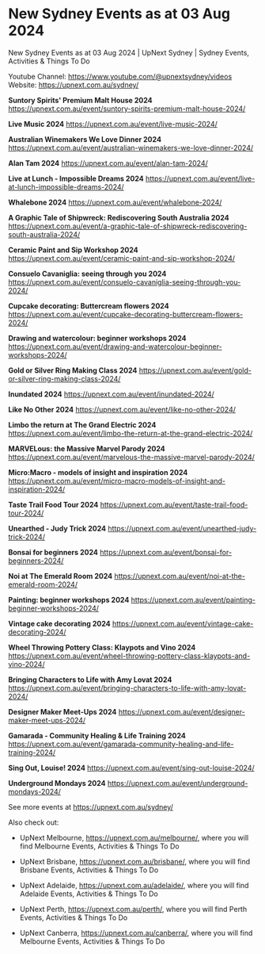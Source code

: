 # New Sydney Events as at 03 Aug 2024
New Sydney Events as at 03 Aug 2024 | UpNext Sydney | Sydney Events, Activities &amp; Things To Do

Youtube Channel: https://www.youtube.com/@upnextsydney/videos 
Website: https://upnext.com.au/sydney/


**Suntory Spirits' Premium Malt House 2024**
 https://upnext.com.au/event/suntory-spirits-premium-malt-house-2024/

**Live Music 2024**
 https://upnext.com.au/event/live-music-2024/

**Australian Winemakers We Love Dinner 2024**
 https://upnext.com.au/event/australian-winemakers-we-love-dinner-2024/

**Alan Tam 2024**
 https://upnext.com.au/event/alan-tam-2024/

**Live at Lunch - Impossible Dreams 2024**
 https://upnext.com.au/event/live-at-lunch-impossible-dreams-2024/

**Whalebone 2024**
 https://upnext.com.au/event/whalebone-2024/

**A Graphic Tale of Shipwreck: Rediscovering South Australia 2024**
 https://upnext.com.au/event/a-graphic-tale-of-shipwreck-rediscovering-south-australia-2024/

**Ceramic Paint and Sip Workshop 2024**
 https://upnext.com.au/event/ceramic-paint-and-sip-workshop-2024/

**Consuelo Cavaniglia: seeing through you 2024**
 https://upnext.com.au/event/consuelo-cavaniglia-seeing-through-you-2024/

**Cupcake decorating: Buttercream flowers 2024**
 https://upnext.com.au/event/cupcake-decorating-buttercream-flowers-2024/

**Drawing and watercolour: beginner workshops 2024**
 https://upnext.com.au/event/drawing-and-watercolour-beginner-workshops-2024/

**Gold or Silver Ring Making Class 2024**
 https://upnext.com.au/event/gold-or-silver-ring-making-class-2024/

**Inundated 2024**
 https://upnext.com.au/event/inundated-2024/

**Like No Other 2024**
 https://upnext.com.au/event/like-no-other-2024/

**Limbo the return at The Grand Electric 2024**
 https://upnext.com.au/event/limbo-the-return-at-the-grand-electric-2024/

**MARVELous: the Massive Marvel Parody 2024**
 https://upnext.com.au/event/marvelous-the-massive-marvel-parody-2024/

**Micro:Macro - models of insight and inspiration 2024**
 https://upnext.com.au/event/micro-macro-models-of-insight-and-inspiration-2024/

**Taste Trail Food Tour 2024**
 https://upnext.com.au/event/taste-trail-food-tour-2024/

**Unearthed - Judy Trick 2024**
 https://upnext.com.au/event/unearthed-judy-trick-2024/

**Bonsai for beginners 2024**
 https://upnext.com.au/event/bonsai-for-beginners-2024/

**Noi at The Emerald Room 2024**
 https://upnext.com.au/event/noi-at-the-emerald-room-2024/

**Painting: beginner workshops 2024**
 https://upnext.com.au/event/painting-beginner-workshops-2024/

**Vintage cake decorating 2024**
 https://upnext.com.au/event/vintage-cake-decorating-2024/

**Wheel Throwing Pottery Class: Klaypots and Vino 2024**
 https://upnext.com.au/event/wheel-throwing-pottery-class-klaypots-and-vino-2024/

**Bringing Characters to Life with Amy Lovat 2024**
 https://upnext.com.au/event/bringing-characters-to-life-with-amy-lovat-2024/

**Designer Maker Meet-Ups 2024**
 https://upnext.com.au/event/designer-maker-meet-ups-2024/

**Gamarada - Community Healing & Life Training 2024**
 https://upnext.com.au/event/gamarada-community-healing-and-life-training-2024/

**Sing Out, Louise! 2024**
 https://upnext.com.au/event/sing-out-louise-2024/

**Underground Mondays 2024**
 https://upnext.com.au/event/underground-mondays-2024/



See more events at https://upnext.com.au/sydney/


Also check out:

* UpNext Melbourne, https://upnext.com.au/melbourne/, where you will find Melbourne Events, Activities & Things To Do

* UpNext Brisbane, https://upnext.com.au/brisbane/, where you will find Brisbane Events, Activities & Things To Do

* UpNext Adelaide, https://upnext.com.au/adelaide/, where you will find Adelaide Events, Activities & Things To Do

* UpNext Perth, https://upnext.com.au/perth/, where you will find Perth Events, Activities & Things To Do

* UpNext Canberra, https://upnext.com.au/canberra/, where you will find Melbourne Events, Activities & Things To Do